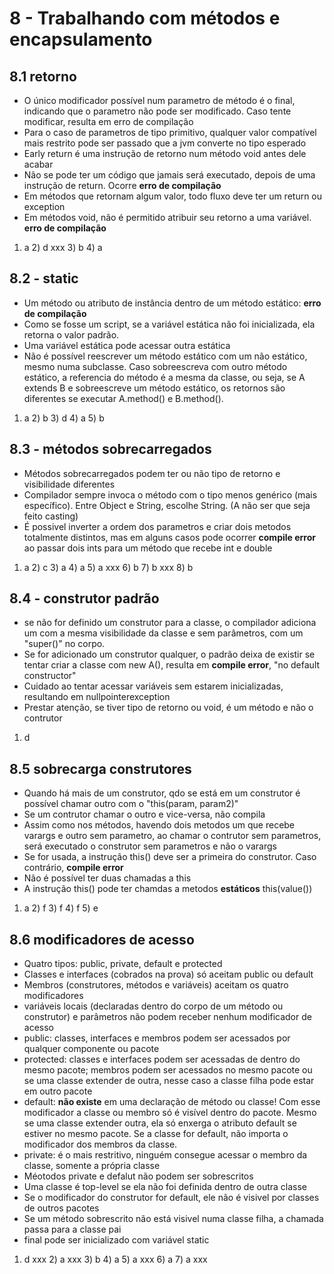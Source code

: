 # 8 - Trabalhando com métodos e encapsulamento

## 8.1 retorno

- O único modificador possível num parametro de método é o final, indicando que o parametro não pode ser modificado. Caso tente modificar, resulta em erro de compilação
- Para o caso de parametros de tipo primitivo, qualquer valor compatível mais restrito pode ser passado que a jvm converte no tipo esperado
- Early return é uma instrução de retorno num método void antes dele acabar
- Não se pode ter um código que jamais será executado, depois de uma instrução de return. Ocorre **erro de compilação**
- Em métodos que retornam algum valor, todo fluxo deve ter um return ou exception
- Em métodos void, não é permitido atribuir seu retorno a uma variável. **erro de compilação**

1) a 2) d xxx 3) b 4) a 


## 8.2 - static

- Um método ou atributo de instância dentro de um método estático: **erro de compilação**
- Como se fosse um script, se a variável estática não foi inicializada, ela retorna o valor padrão.
- Uma variável estática pode acessar outra estática
- Não é possível reescrever um método estático com um não estático, mesmo numa subclasse. Caso sobreescreva com outro método estático, a referencia do método é a mesma da classe, ou seja, se A extends B e sobreescreve um método estático, os retornos são diferentes se executar A.method() e B.method().

1) a 2) b 3) d 4) a 5) b


## 8.3 - métodos sobrecarregados

- Métodos sobrecarregados podem ter ou não tipo de retorno e visibilidade diferentes
- Compilador sempre invoca o método com o tipo menos genérico (mais específico). Entre Object e String, escolhe String. (A não ser que seja feito casting)
- É possivel inverter a ordem dos parametros e criar dois metodos totalmente distintos, mas em alguns casos pode ocorrer **compile error** ao passar dois ints para um método que recebe int e double

1) a 2) c 3) a 4) a 5) a xxx 6) b 7) b xxx 8) b


## 8.4 - construtor padrão

- se não for definido um construtor para a classe, o compilador adiciona um com a mesma visibilidade da classe e sem parâmetros, com um "super()" no corpo.
- Se for adicionado um construtor qualquer, o padrão deixa de existir se tentar criar a classe com new A(), resulta em **compile error**, "no default constructor"
- Cuidado ao tentar acessar variáveis sem estarem inicializadas, resultando em nullpointerexception
- Prestar atenção, se tiver tipo de retorno ou void, é um método e não o contrutor

1) d 


## 8.5 sobrecarga construtores

- Quando há mais de um construtor, qdo se está em um construtor é possível chamar outro com o "this(param, param2)"
- Se um contrutor chamar o outro e vice-versa, não compila
- Assim como nos métodos, havendo dois metodos um que recebe varargs e outro sem parametro, ao chamar o contrutor sem parametros, será executado o construtor sem parametros e não o varargs
- Se for usada, a instrução this() deve ser a primeira do construtor. Caso contrário, **compile error**
- Não é possível ter duas chamadas a this
- A instrução this() pode ter chamdas a metodos **estáticos** this(value())

1) a 2) f 3) f 4) f 5) e 

## 8.6 modificadores de acesso

- Quatro tipos: public, private, default e protected
- Classes e interfaces (cobrados na prova) só aceitam public ou default
- Membros (construtores, métodos e variáveis) aceitam os quatro modificadores
- variáveis locais (declaradas dentro do corpo de um método ou construtor) e parâmetros não podem receber nenhum modificador de acesso
- public: classes, interfaces e membros podem ser acessados por qualquer componente ou pacote
- protected: classes e interfaces podem ser acessadas de dentro do mesmo pacote; membros podem ser acessados no mesmo pacote ou se uma classe extender de outra, nesse caso a classe filha pode estar em outro pacote
- default: **não existe** em uma declaração de método ou classe! Com esse modificador a classe ou membro só é visível dentro do pacote. Mesmo se uma classe extender outra, ela só enxerga o atributo default se estiver no mesmo pacote. Se a classe for default, não importa o modificador dos membros da classe. 
- private: é o mais restritivo, ninguém consegue acessar o membro da classe, somente a própria classe
- Méotodos private e defalut não podem ser sobrescritos
- Uma classe é top-level se ela não foi definida dentro de outra classe
- Se o modificador do construtor for default, ele não é visivel por classes de outros pacotes
- Se um método sobrescrito não está visivel numa classe filha, a chamada passa para a classe pai
- final pode ser inicializado com variável static

1) d xxx 2) a xxx 3) b 4) a 5) a xxx 6) a 7) a xxx



